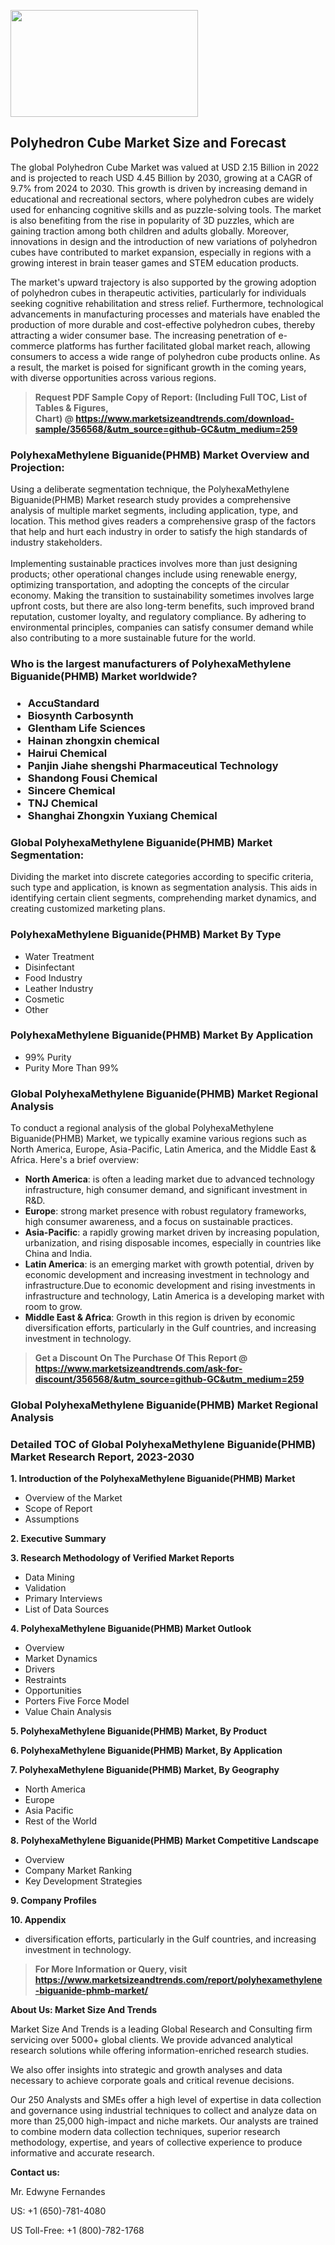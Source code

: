 <p><img class="alignnone size-medium wp-image-20088" src="https://ffe5etoiles.com/wp-content/uploads/2024/12/MST1-300x171.png" alt="" width="300" height="171" /></p><h2>Polyhedron Cube Market Size and Forecast</h2><p>The global Polyhedron Cube Market was valued at USD 2.15 Billion in 2022 and is projected to reach USD 4.45 Billion by 2030, growing at a CAGR of 9.7% from 2024 to 2030. This growth is driven by increasing demand in educational and recreational sectors, where polyhedron cubes are widely used for enhancing cognitive skills and as puzzle-solving tools. The market is also benefiting from the rise in popularity of 3D puzzles, which are gaining traction among both children and adults globally. Moreover, innovations in design and the introduction of new variations of polyhedron cubes have contributed to market expansion, especially in regions with a growing interest in brain teaser games and STEM education products.</p><p>The market's upward trajectory is also supported by the growing adoption of polyhedron cubes in therapeutic activities, particularly for individuals seeking cognitive rehabilitation and stress relief. Furthermore, technological advancements in manufacturing processes and materials have enabled the production of more durable and cost-effective polyhedron cubes, thereby attracting a wider consumer base. The increasing penetration of e-commerce platforms has further facilitated global market reach, allowing consumers to access a wide range of polyhedron cube products online. As a result, the market is poised for significant growth in the coming years, with diverse opportunities across various regions.</p></p><blockquote id="" class=""><strong>Request PDF Sample Copy of Report: (Including Full TOC, List of Tables &amp; Figures, Chart)&nbsp;@&nbsp;<strong><a href="https://www.marketsizeandtrends.com/download-sample/356568/&utm_source=github-GC&utm_medium=259" target="_blank">https://www.marketsizeandtrends.com/download-sample/356568/&utm_source=github-GC&utm_medium=259</a></strong></strong></blockquote><h3 id="" class="">PolyhexaMethylene Biguanide(PHMB) Market&nbsp;Overview and Projection:</h3><p id="" class="">Using a deliberate segmentation technique, the PolyhexaMethylene Biguanide(PHMB) Market research study provides a comprehensive analysis of multiple market segments, including application, type, and location. This method gives readers a comprehensive grasp of the factors that help and hurt each industry in order to satisfy the high standards of industry stakeholders. <br /> <br />Implementing sustainable practices involves more than just designing products; other operational changes include using renewable energy, optimizing transportation, and adopting the concepts of the circular economy. Making the transition to sustainability sometimes involves large upfront costs, but there are also long-term benefits, such improved brand reputation, customer loyalty, and regulatory compliance. By adhering to environmental principles, companies can satisfy consumer demand while also contributing to a more sustainable future for the world.</p><h3 id="" class="">Who is the largest manufacturers of&nbsp;PolyhexaMethylene Biguanide(PHMB) Market worldwide?</h3><h3 class=""><p><ul><li>AccuStandard </li><li> Biosynth Carbosynth </li><li> Glentham Life Sciences </li><li> Hainan zhongxin chemical </li><li> Hairui Chemical </li><li> Panjin Jiahe shengshi Pharmaceutical Technology </li><li> Shandong Fousi Chemical </li><li> Sincere Chemical </li><li> TNJ Chemical </li><li> Shanghai Zhongxin Yuxiang Chemical</li></ul></p></h3><h3 id="" class="">Global&nbsp;PolyhexaMethylene Biguanide(PHMB) Market Segmentation:</h3><p id="" class="">Dividing the market into discrete categories according to specific criteria, such type and application, is known as segmentation analysis. This aids in identifying certain client segments, comprehending market dynamics, and creating customized marketing plans.</p><h3 id="" class="">PolyhexaMethylene Biguanide(PHMB) Market&nbsp;By Type</h3><p><p><ul><li>Water Treatment</li><li> Disinfectant</li><li> Food Industry</li><li> Leather Industry</li><li> Cosmetic</li><li> Other</p></li></ul></p></p><h3 id="" class="">PolyhexaMethylene Biguanide(PHMB) Market&nbsp;By Application</h3><p class=""><p><ul><li>99% Purity</li><li> Purity More Than 99%</li></ul></p></p><h3 id="" class="">Global PolyhexaMethylene Biguanide(PHMB) Market Regional Analysis</h3><p id="" class="">To conduct a regional analysis of the global PolyhexaMethylene Biguanide(PHMB) Market, we typically examine various regions such as North America, Europe, Asia-Pacific, Latin America, and the Middle East &amp; Africa. Here's a brief overview:</p><ul><li><strong>North America</strong>: is often a leading market due to advanced technology infrastructure, high consumer demand, and significant investment in R&amp;D.</li><li><strong>Europe</strong>: strong market presence with robust regulatory frameworks, high consumer awareness, and a focus on sustainable practices.</li><li><strong>Asia-Pacific</strong>: a rapidly growing market driven by increasing population, urbanization, and rising disposable incomes, especially in countries like China and India.</li><li><strong>Latin America</strong>: is an emerging market with growth potential, driven by economic development and increasing investment in technology and infrastructure.Due to economic development and rising investments in infrastructure and technology, Latin America is a developing market with room to grow.</li><li><strong>Middle East &amp; Africa</strong>: Growth in this region is driven by economic diversification efforts, particularly in the Gulf countries, and increasing investment in technology.</li></ul><blockquote id="" class=""><strong>Get a Discount On The Purchase Of This Report @ <strong><a href="https://www.marketsizeandtrends.com/ask-for-discount/356568/&utm_source=github-GC&utm_medium=259" target="_blank">https://www.marketsizeandtrends.com/ask-for-discount/356568/&utm_source=github-GC&utm_medium=259</a></strong></strong></blockquote><h3 id="" class="">Global PolyhexaMethylene Biguanide(PHMB) Market Regional Analysis</h3><h3 id="" class="">Detailed TOC of Global PolyhexaMethylene Biguanide(PHMB) Market Research Report, 2023-2030</h3><p id="" class=""><strong>1. Introduction of the PolyhexaMethylene Biguanide(PHMB) Market</strong></p><ul><li>Overview of the Market</li><li>Scope of Report</li><li>Assumptions</li></ul><p id="" class=""><strong>2. Executive Summary</strong></p><p id="" class=""><strong>3. Research Methodology of Verified Market Reports</strong></p><ul><li>Data Mining</li><li>Validation</li><li>Primary Interviews</li><li>List of Data Sources</li></ul><p id="" class=""><strong>4. PolyhexaMethylene Biguanide(PHMB) Market Outlook</strong></p><ul><li>Overview</li><li>Market Dynamics</li><li>Drivers</li><li>Restraints</li><li>Opportunities</li><li>Porters Five Force Model</li><li>Value Chain Analysis</li></ul><p id="" class=""><strong>5. PolyhexaMethylene Biguanide(PHMB) Market, By Product</strong></p><p id="" class=""><strong>6. PolyhexaMethylene Biguanide(PHMB) Market, By Application</strong></p><p id="" class=""><strong>7. PolyhexaMethylene Biguanide(PHMB) Market, By Geography</strong></p><ul><li>North America</li><li>Europe</li><li>Asia Pacific</li><li>Rest of the World</li></ul><p id="" class=""><strong>8. PolyhexaMethylene Biguanide(PHMB) Market Competitive Landscape</strong></p><ul><li>Overview</li><li>Company Market Ranking</li><li>Key Development Strategies</li></ul><p id="" class=""><strong>9. Company Profiles</strong></p><p id="" class=""><strong>10. Appendix</strong></p><ul><li>diversification efforts, particularly in the Gulf countries, and increasing investment in technology.</li></ul><blockquote id="" class=""><strong>For More Information or Query, visit <strong><strong><a href="https://www.marketsizeandtrends.com/report/polyhexamethylene-biguanide-phmb-market/" target="_blank">https://www.marketsizeandtrends.com/report/polyhexamethylene-biguanide-phmb-market/</a></strong></strong></strong></blockquote><p id="" class=""><strong>About Us: Market Size And Trends</strong></p><p id="" class="">Market Size And Trends is a leading Global Research and Consulting firm servicing over 5000+ global clients. We provide advanced analytical research solutions while offering information-enriched research studies.</p><p id="" class="">We also offer insights into strategic and growth analyses and data necessary to achieve corporate goals and critical revenue decisions.</p><p id="" class="">Our 250 Analysts and SMEs offer a high level of expertise in data collection and governance using industrial techniques to collect and analyze data on more than 25,000 high-impact and niche markets. Our analysts are trained to combine modern data collection techniques, superior research methodology, expertise, and years of collective experience to produce informative and accurate research.</p><p id="" class=""><strong>Contact us:</strong></p><p id="" class="">Mr. Edwyne Fernandes</p><p id="" class="">US: +1 (650)-781-4080</p><p id="" class="">US Toll-Free: +1 (800)-782-1768</p>
